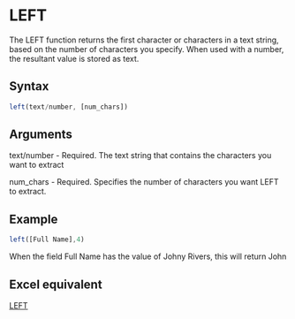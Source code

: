 # LEFT

The LEFT function returns the first character or characters in a text string, based on the number of characters you specify. When used with a number, the resultant value is stored as text.

## Syntax

```javascript
left(text/number, [num_chars])
```

## Arguments

text/number - Required. The text string that contains the characters you want to extract

num\_chars - Required. Specifies the number of characters you want LEFT to extract.

## Example

```javascript
left([Full Name],4)
```

When the field Full Name has the value of Johny Rivers, this will return John

## **Excel equivalent**

[LEFT](https://support.microsoft.com/en-us/office/left-leftb-functions-9203d2d2-7960-479b-84c6-1ea52b99640c)

